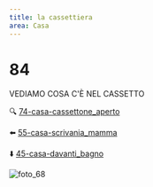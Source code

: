 ```yaml
---
title: la cassettiera
area: Casa
---
```

# 84
VEDIAMO COSA C'È NEL CASSETTO

🔍 [74-casa-cassettone_aperto](74-casa-cassettone_aperto.md)

⬅️ [55-casa-scrivania_mamma](55-casa-scrivania_mamma.md)

⬇️ [45-casa-davanti_bagno](45-casa-davanti_bagno.md)

![foto_68](_assets/preview_color/foto_68.jpg)